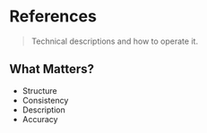 # References

> Technical descriptions and how to operate it.

## What Matters?
- Structure
- Consistency
- Description
- Accuracy